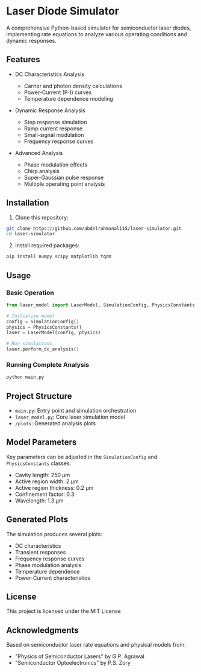 # Laser Diode Simulator

A comprehensive Python-based simulator for semiconductor laser diodes, implementing rate equations to analyze various operating conditions and dynamic responses.

## Features

- DC Characteristics Analysis
  - Carrier and photon density calculations
  - Power-Current (P-I) curves
  - Temperature dependence modeling

- Dynamic Response Analysis
  - Step response simulation
  - Ramp current response
  - Small-signal modulation
  - Frequency response curves

- Advanced Analysis
  - Phase modulation effects
  - Chirp analysis
  - Super-Gaussian pulse response
  - Multiple operating point analysis

## Installation

1. Clone this repository:
```bash
git clone https://github.com/abdelrahmanali15/laser-simulator.git
cd laser-simulator
```

2. Install required packages:
```bash
pip install numpy scipy matplotlib tqdm
```

## Usage

### Basic Operation
```python
from laser_model import LaserModel, SimulationConfig, PhysicsConstants

# Initialize model
config = SimulationConfig()
physics = PhysicsConstants()
laser = LaserModel(config, physics)

# Run simulations
laser.perform_dc_analysis()
```

### Running Complete Analysis
```python
python main.py
```

## Project Structure

- `main.py`: Entry point and simulation orchestration
- `laser_model.py`: Core laser simulation model
- `/plots`: Generated analysis plots

## Model Parameters

Key parameters can be adjusted in the `SimulationConfig` and `PhysicsConstants` classes:

- Cavity length: 250 μm
- Active region width: 2 μm
- Active region thickness: 0.2 μm
- Confinement factor: 0.3
- Wavelength: 1.3 μm

## Generated Plots

The simulation produces several plots:
- DC characteristics
- Transient responses
- Frequency response curves
- Phase modulation analysis
- Temperature dependence
- Power-Current characteristics

## License

This project is licensed under the MIT License

## Acknowledgments

Based on semiconductor laser rate equations and physical models from:
- "Physics of Semiconductor Lasers" by G.P. Agrawal
- "Semiconductor Optoelectronics" by P.S. Zory
